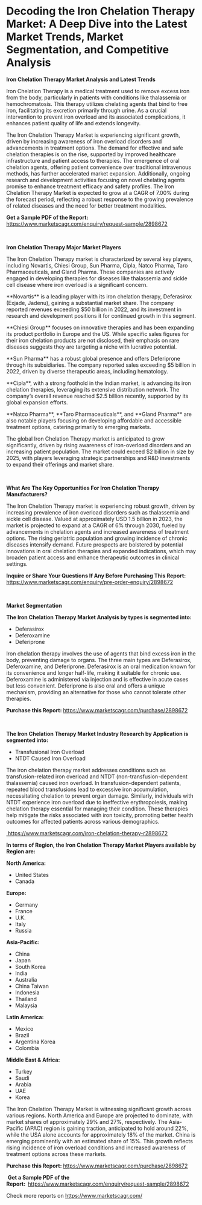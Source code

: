 <p><h1>Decoding the Iron Chelation Therapy Market: A Deep Dive into the Latest Market Trends, Market Segmentation, and Competitive Analysis</h1></p><p><strong>Iron Chelation Therapy Market Analysis and Latest Trends</strong></p>
<p><p>Iron Chelation Therapy is a medical treatment used to remove excess iron from the body, particularly in patients with conditions like thalassemia or hemochromatosis. This therapy utilizes chelating agents that bind to free iron, facilitating its excretion primarily through urine. As a crucial intervention to prevent iron overload and its associated complications, it enhances patient quality of life and extends longevity.</p><p>The Iron Chelation Therapy Market is experiencing significant growth, driven by increasing awareness of iron overload disorders and advancements in treatment options. The demand for effective and safe chelation therapies is on the rise, supported by improved healthcare infrastructure and patient access to therapies. The emergence of oral chelation agents, offering patient convenience over traditional intravenous methods, has further accelerated market expansion. Additionally, ongoing research and development activities focusing on novel chelating agents promise to enhance treatment efficacy and safety profiles. The Iron Chelation Therapy Market is expected to grow at a CAGR of 7.00% during the forecast period, reflecting a robust response to the growing prevalence of related diseases and the need for better treatment modalities.</p></p>
<p><strong>Get a Sample PDF of the Report:&nbsp;</strong> <a href="https://www.marketscagr.com/enquiry/request-sample/2898672?utm_campaign=3432&utm_medium=2&utm_source=Github&utm_content=ia&utm_term=15032025&utm_id=iron-chelation-therapy">https://www.marketscagr.com/enquiry/request-sample/2898672</a></p>
<p>&nbsp;</p>
<p><strong>Iron Chelation Therapy Major Market Players</strong></p>
<p><p>The Iron Chelation Therapy market is characterized by several key players, including Novartis, Chiesi Group, Sun Pharma, Cipla, Natco Pharma, Taro Pharmaceuticals, and Gland Pharma. These companies are actively engaged in developing therapies for diseases like thalassemia and sickle cell disease where iron overload is a significant concern.</p><p>**Novartis** is a leading player with its iron chelation therapy, Deferasirox (Exjade, Jadenu), gaining a substantial market share. The company reported revenues exceeding $50 billion in 2022, and its investment in research and development positions it for continued growth in this segment. </p><p>**Chiesi Group** focuses on innovative therapies and has been expanding its product portfolio in Europe and the US. While specific sales figures for their iron chelation products are not disclosed, their emphasis on rare diseases suggests they are targeting a niche with lucrative potential.</p><p>**Sun Pharma** has a robust global presence and offers Deferiprone through its subsidiaries. The company reported sales exceeding $5 billion in 2022, driven by diverse therapeutic areas, including hematology.</p><p>**Cipla**, with a strong foothold in the Indian market, is advancing its iron chelation therapies, leveraging its extensive distribution network. The company’s overall revenue reached $2.5 billion recently, supported by its global expansion efforts.</p><p>**Natco Pharma**, **Taro Pharmaceuticals**, and **Gland Pharma** are also notable players focusing on developing affordable and accessible treatment options, catering primarily to emerging markets.</p><p>The global Iron Chelation Therapy market is anticipated to grow significantly, driven by rising awareness of iron-overload disorders and an increasing patient population. The market could exceed $2 billion in size by 2025, with players leveraging strategic partnerships and R&D investments to expand their offerings and market share.</p></p>
<p>&nbsp;</p>
<p><strong>What Are The Key Opportunities For Iron Chelation Therapy Manufacturers?</strong></p>
<p><p>The Iron Chelation Therapy market is experiencing robust growth, driven by increasing prevalence of iron overload disorders such as thalassemia and sickle cell disease. Valued at approximately USD 1.5 billion in 2023, the market is projected to expand at a CAGR of 6% through 2030, fueled by advancements in chelation agents and increased awareness of treatment options. The rising geriatric population and growing incidence of chronic diseases intensify demand. Future prospects are bolstered by potential innovations in oral chelation therapies and expanded indications, which may broaden patient access and enhance therapeutic outcomes in clinical settings.</p></p>
<p><strong>Inquire or Share Your Questions If Any Before Purchasing This Report:</strong> <a href="https://www.marketscagr.com/enquiry/pre-order-enquiry/2898672?utm_campaign=3432&utm_medium=2&utm_source=Github&utm_content=ia&utm_term=15032025&utm_id=iron-chelation-therapy">https://www.marketscagr.com/enquiry/pre-order-enquiry/2898672</a></p>
<p>&nbsp;</p>
<p><strong>Market Segmentation</strong></p>
<p><strong>The Iron Chelation Therapy Market Analysis by types is segmented into:</strong></p>
<p><ul><li>Deferasirox</li><li>Deferoxamine</li><li>Deferiprone</li></ul></p>
<p><p>Iron chelation therapy involves the use of agents that bind excess iron in the body, preventing damage to organs. The three main types are Deferasirox, Deferoxamine, and Deferiprone. Deferasirox is an oral medication known for its convenience and longer half-life, making it suitable for chronic use. Deferoxamine is administered via injection and is effective in acute cases but less convenient. Deferiprone is also oral and offers a unique mechanism, providing an alternative for those who cannot tolerate other therapies.</p></p>
<p><strong>Purchase this Report:&nbsp;</strong><a href="https://www.marketscagr.com/purchase/2898672?utm_campaign=3432&utm_medium=2&utm_source=Github&utm_content=ia&utm_term=15032025&utm_id=iron-chelation-therapy">https://www.marketscagr.com/purchase/2898672</a></p>
<p>&nbsp;</p>
<p><strong>The Iron Chelation Therapy Market Industry Research by Application is segmented into:</strong></p>
<p><ul><li>Transfusional Iron Overload</li><li>NTDT Caused Iron Overload</li></ul></p>
<p><p>The iron chelation therapy market addresses conditions such as transfusion-related iron overload and NTDT (non-transfusion-dependent thalassemia) caused iron overload. In transfusion-dependent patients, repeated blood transfusions lead to excessive iron accumulation, necessitating chelation to prevent organ damage. Similarly, individuals with NTDT experience iron overload due to ineffective erythropoiesis, making chelation therapy essential for managing their condition. These therapies help mitigate the risks associated with iron toxicity, promoting better health outcomes for affected patients across various demographics.</p></p>
<p><a href="https://www.marketscagr.com/iron-chelation-therapy-r2898672?utm_campaign=3432&utm_medium=2&utm_source=Github&utm_content=ia&utm_term=15032025&utm_id=iron-chelation-therapy">&nbsp;https://www.marketscagr.com/iron-chelation-therapy-r2898672</a></p>
<p><strong>In terms of Region, the Iron Chelation Therapy Market Players available by Region are:</strong></p>
<p>
    <p> <strong> North America: </strong>
        <ul>
            <li>United States</li>
            <li>Canada</li>
        </ul>
        </p> 
    <p> <strong> Europe: </strong>
        <ul>
            <li>Germany</li>
            <li>France</li>
            <li>U.K.</li>
            <li>Italy</li>
            <li>Russia</li>
        </ul>
        </p> 
    <p> <strong> Asia-Pacific: </strong>
        <ul>
            <li>China</li>
            <li>Japan</li>
            <li>South Korea</li>
            <li>India</li>
            <li>Australia</li>
            <li>China Taiwan</li>
            <li>Indonesia</li>
            <li>Thailand</li>
            <li>Malaysia</li>
        </ul>
        </p> 
    <p> <strong> Latin America: </strong>
        <ul>
            <li>Mexico</li>
            <li>Brazil</li>
            <li>Argentina Korea</li>
            <li>Colombia</li>
        </ul>
        </p> 
    <p> <strong> Middle East & Africa: </strong>
        <ul>
            <li>Turkey</li>
            <li>Saudi</li>
            <li>Arabia</li>
            <li>UAE</li>
            <li>Korea</li>
        </ul>
    </p>
    </p>
<p><p>The Iron Chelation Therapy Market is witnessing significant growth across various regions. North America and Europe are projected to dominate, with market shares of approximately 29% and 27%, respectively. The Asia-Pacific (APAC) region is gaining traction, anticipated to hold around 22%, while the USA alone accounts for approximately 18% of the market. China is emerging prominently with an estimated share of 15%. This growth reflects rising incidence of iron overload conditions and increased awareness of treatment options across these markets.</p></p>
<p><strong>Purchase this Report: </strong><a href="https://www.marketscagr.com/purchase/2898672?utm_campaign=3432&utm_medium=2&utm_source=Github&utm_content=ia&utm_term=15032025&utm_id=iron-chelation-therapy">https://www.marketscagr.com/purchase/2898672</a></p>
<p>&nbsp;<strong>Get a Sample PDF of the Report:&nbsp;&nbsp;</strong><a href="https://www.marketscagr.com/enquiry/request-sample/2898672?utm_campaign=3432&utm_medium=2&utm_source=Github&utm_content=ia&utm_term=15032025&utm_id=iron-chelation-therapy">https://www.marketscagr.com/enquiry/request-sample/2898672</a></p>
<p><strong></strong></p>
<p>Check more reports on <a href="https://www.marketscagr.com/?utm_campaign=3432&utm_medium=2&utm_source=Github&utm_content=ia&utm_term=15032025&utm_id=iron-chelation-therapy">https://www.marketscagr.com/</a></p>